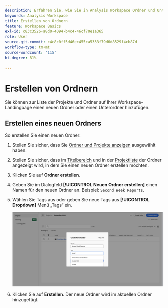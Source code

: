 ```yaml
---
description: Erfahren Sie, wie Sie in Analysis Workspace Ordner und Unterordner erstellen.
keywords: Analysis Workspace
title: Erstellen von Ordnern
feature: Workspace Basics
exl-id: c83c3526-a8d0-4094-b4c4-46cf70e1a365
role: User
source-git-commit: c4c8c0ff5d46ec455ca5333f79d6d8529f4cb87d
workflow-type: tm+mt
source-wordcount: '115'
ht-degree: 81%

---
```


# Erstellen von Ordnern

Sie können zur Liste der Projekte und Ordner auf Ihrer Workspace-Landingpage einen neuen Ordner oder einen Unterordner hinzufügen.

## Erstellen eines neuen Ordners

So erstellen Sie einen neuen Ordner:

1. Stellen Sie sicher, dass Sie [Ordner und Projekte anzeigen](/help/analysis-workspace/build-workspace-project/freeform-overview.md#show-selector) ausgewählt haben.

1. Stellen Sie sicher, dass im [Titelbereich](/help/analysis-workspace/build-workspace-project/freeform-overview.md#title-area) und in der [Projektliste](/help/analysis-workspace/build-workspace-project/freeform-overview.md#project-list) der Ordner angezeigt wird, in dem Sie einen neuen Ordner erstellen möchten.

1. Klicken Sie auf **Ordner erstellen**.

1. Geben Sie im Dialogfeld **[!UICONTROL Neuen Ordner erstellen]** einen Namen für den neuen Ordner an. Beispiel: `Second Week Reports`.

1. Wählen Sie Tags aus oder geben Sie neue Tags aus **[!UICONTROL Dropdown]** Menü „Tags“ ein.

   ![Neuen Ordner erstellen](../assets/create-new-folder.png)

1. Klicken Sie auf **Erstellen**.
Der neue Ordner wird im aktuellen Ordner hinzugefügt.
